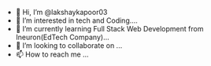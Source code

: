 - 👋 Hi, I’m @lakshaykapoor03
- 👀 I’m interested in tech and Coding....
- 🌱 I’m currently learning Full Stack Web Development from Ineuron(EdTech Company)...
- 💞️ I’m looking to collaborate on ...
- 📫 How to reach me ...

<!---
lakshaykapoor03/lakshaykapoor03 is a ✨ special ✨ repository because its `README.md` (this file) appears on your GitHub profile.
You can click the Preview link to take a look at your changes.
--->
